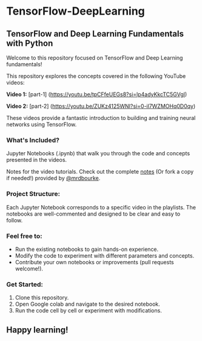 # TensorFlow-DeepLearning
## TensorFlow and Deep Learning Fundamentals with Python
Welcome to this repository focused on TensorFlow and Deep Learning fundamentals!

This repository explores the concepts covered in the following YouTube videos:

**Video 1:** [part-1] (https://youtu.be/tpCFfeUEGs8?si=lp4adyKkcTC5GVgI)

**Video 2:** [part-2] (https://youtu.be/ZUKz4125WNI?si=0-il7WZMOHq0D0qy)

These videos provide a fantastic introduction to building and training neural networks using TensorFlow.

### What's Included?

Jupyter Notebooks (.ipynb) that walk you through the code and concepts presented in the videos.

Notes for the video tutorials. Check out the complete [notes](https://github.com/mrdbourke/tensorflow-deep-learning) (Or fork a copy if needed!) provided by [@mrdbourke](https://github.com/mrdbourke).
### Project Structure:

Each Jupyter Notebook corresponds to a specific video in the playlists. The notebooks are well-commented and designed to be clear and easy to follow.

### Feel free to:

* Run the existing notebooks to gain hands-on experience.
* Modify the code to experiment with different parameters and concepts.
* Contribute your own notebooks or improvements (pull requests welcome!).
### Get Started:

1. Clone this repository.
2. Open Google colab and navigate to the desired notebook.
3. Run the code cell by cell or experiment with modifications.

## Happy learning!
